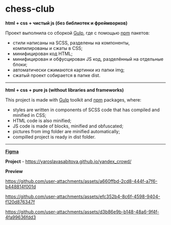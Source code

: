 # chess-club

**html + css + чистый js (без библиотек и фреймворков)**

Проект выполнила со сборкой [Gulp](https://gulpjs.com/), где с помощью [npm](https://www.npmjs.com/) пакетов:
* стили написаны на SCSS, разделены на компоненты, компилированы и сжаты в CSS;
* минифицирован код HTML;
* минифицирован и обфусцирован JS код, разделённый на отдельные блоки;
* автоматически сжимаются картинки из папки img;
* сжатый проект собирается в папке dist.

----------------

**html + css + pure js (without libraries and frameworks)**

This project is made with [Gulp](https://gulpjs.com/) toolkit and [npm](https://www.npmjs.com/) packages, where:
* styles are written in components of SCSS code that has compiled and minified in CSS;
* HTML code is also minified;
* JS code is made of blocks, minified and obfuscated;
* pictures from img folder are minified automatically;
* compilled project is ready in dist folder.

----------------

[**Figma**](https://www.figma.com/design/luQvfASYk4zMjts6uHNrf5/%D0%94%D0%B8%D0%B7%D0%B0%D0%B9%D0%BD-%D0%B4%D0%BB%D1%8F-%D0%B2%D0%B5%D1%80%D1%81%D1%82%D0%BA%D0%B8-%7C-%D0%A2%D0%B5%D1%81%D1%82%D0%BE%D0%B2%D1%8B%D0%B9-%D0%BB%D0%B5%D0%BD%D0%B4%D0%B8%D0%BD%D0%B3-(Copy)?node-id=0-1&t=tMf9LDw8VocYhT4v-1)

**Project** - https://yaroslavasabitova.github.io/yandex_crowd/

**Preview**

https://github.com/user-attachments/assets/a660ffbd-2cd8-444f-a7f6-b448814f001d

https://github.com/user-attachments/assets/efc352b4-8c6f-4598-9404-f120d876347f

https://github.com/user-attachments/assets/d3b86e9b-b148-48a6-9f4f-4fa99636fdd3



